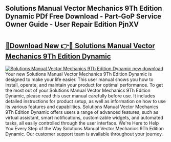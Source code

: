 ## Solutions Manual Vector Mechanics 9Th Edition Dynamic PDf Free Download - Part-GoP Service Owner Guide - User Repair Edition PjnXV

# <h2><a href="http://bc54066.oget.top/?id=Solutions+Manual+Vector+Mechanics+9Th+Edition+Dynamic">🔗Download New 👉🔴 Solutions Manual Vector Mechanics 9Th Edition Dynamic</a></h2>

[![Solutions Manual Vector Mechanics 9Th Edition Dynamic new download](https://i.imgur.com/5g1atiW.png)](http://bc54066.oget.top/?id=Solutions+Manual+Vector+Mechanics+9Th+Edition+Dynamic)
Your new Solutions Manual Vector Mechanics 9Th Edition Dynamic is designed to make your life easier. This user manual shows you how to install, operate, and maintain your product for optimal performance. To get the most out of your Solutions Manual Vector Mechanics 9Th Edition Dynamic, please read this user manual carefully before use. It includes detailed instructions for product setup, as well as information on how to use its various features and capabilities. Solutions Manual Vector Mechanics 9Th Edition Dynamic offers users a range of advanced features, such as virtual assistant, smart notifications, customizable widgets, and automated tasks, all easily controlled through the user interface. We're Here to Help You Every Step of the Way Solutions Manual Vector Mechanics 9Th Edition Dynamic. Our customer support team is available throughout your journey.
